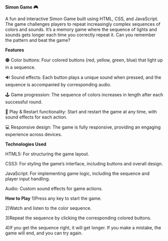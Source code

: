 **Simon Game 🎮**

A fun and interactive Simon Game built using HTML, CSS, and JavaScript. The game challenges players to repeat increasingly complex sequences of colors and sounds. It’s a memory game where the sequence of lights and sounds gets longer each time you correctly repeat it. Can you remember the pattern and beat the game?

**Features**

🟠 Color buttons: Four colored buttons (red, yellow, green, blue) that light up in a sequence.

🔊 Sound effects: Each button plays a unique sound when pressed, and the sequence is accompanied by corresponding audio.

🕹️ Game progression: The sequence of colors increases in length after each successful round.

🚀 Play & Restart functionality: Start and restart the game at any time, with sound effects for each action.

💻 Responsive design: The game is fully responsive, providing an engaging experience across devices.

**Technologies Used**

HTML5: For structuring the game layout.

CSS3: For styling the game’s interface, including buttons and overall design.

JavaScript: For implementing game logic, including the sequence and player input handling.

Audio: Custom sound effects for game actions.

**How to Play**
1)Press any key to start the game.

2)Watch and listen to the color sequence.

3)Repeat the sequence by clicking the corresponding colored buttons.

4)If you get the sequence right, it will get longer. If you make a mistake, the game will end, and you can try again.
